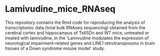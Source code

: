 # Lamivudine_mice_RNAseq
This repository contains the Rmd code for reproducing the analysis of transcriptomic data (total bulk RNAseq sequencing) obtained from the cerebral cortex and hippocampus of Ts65Dn and WT mice, untreated or treated with lamivudine, in the 'Lamivudine modulates the expression of neurological impairment-related genes and LINE1 retrotransposons in brain tissues of a Down syndrome mouse model' study. 
